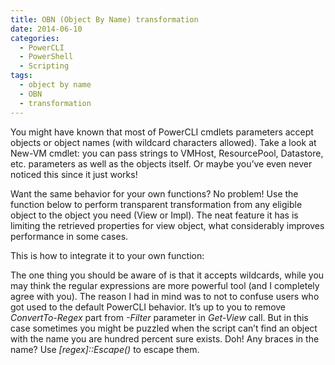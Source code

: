 ```yaml
---
title: OBN (Object By Name) transformation
date: 2014-06-10
categories:
  - PowerCLI
  - PowerShell
  - Scripting
tags:
  - object by name
  - OBN
  - transformation
---
```

You might have known that most of PowerCLI cmdlets parameters accept objects or object names (with wildcard characters allowed). Take a look at New-VM cmdlet: you can pass strings to VMHost, ResourcePool, Datastore, etc. parameters as well as the objects itself. Or maybe you&#8217;ve even never noticed this since it just works!
  
Want the same behavior for your own functions? No problem! Use the function below to perform transparent transformation from any eligible object to the object you need (View or Impl). The neat feature it has is limiting the retrieved properties for view object, what considerably improves performance in some cases.

This is how to integrate it to your own function:

The one thing you should be aware of is that it accepts wildcards, while you may think the regular expressions are more powerful tool (and I completely agree with you). The reason I had in mind was to not to confuse users who got used to the default PowerCLI behavior. It&#8217;s up to you to remove _ConvertTo-Regex_ part from _-Filter_ parameter in _Get-View_ call. But in this case sometimes you might be puzzled when the script can&#8217;t find an object with the name you are hundred percent sure exists. Doh! Any braces in the name? Use _[regex]::Escape()_ to escape them.
